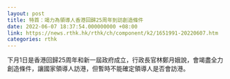 ```yaml
---
layout: post
title: 特首：竭力為領導人香港回歸25周年到訪創造條件
date: 2022-06-07 18:37:54.000000000 +08:00
link: https://news.rthk.hk/rthk/ch/component/k2/1651991-20220607.htm
categories: rthk
---
```


下月1日是香港回歸25周年和新一屆政府成立，行政長官林鄭月娥說，會竭盡全力創造條件，讓國家領導人訪港，但暫時不能確定領導人是否會訪港。
